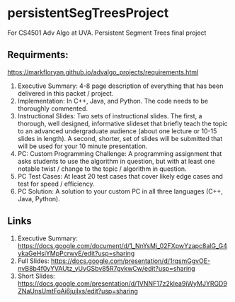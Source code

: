 # persistentSegTreesProject
For CS4501 Adv Algo at UVA. Persistent Segment Trees final project

## Requirments:
https://markfloryan.github.io/advalgo_projects/requirements.html
1) Executive Summary: 4-8 page description of everything that has been delivered in this packet / project.
2) Implementation: In C++, Java, and Python. The code needs to be thoroughly commented.
3) Instructional Slides: Two sets of instructional slides. The first, a thorough, well designed, informative slideset that briefly teach the topic to an advanced undergraduate audience (about one lecture or 10-15 slides in length). A second, shorter, set of slides will be submitted that will be used for your 10 minute presentation.
4) PC: Custom Programming Challenge: A programming assignment that asks students to use the algorithm in question, but with at least one notable twist / change to the topic / algorithm in question.
5) PC Test Cases: At least 20 test cases that cover likely edge cases and test for speed / efficiency.
6) PC Solution: A solution to your custom PC in all three languages (C++, Java, Python).

## Links
1) Executive Summary: https://docs.google.com/document/d/1_NnYsMi_02FXpwYzapc8alG_G4ykaGeHsiYMpPcrwyE/edit?usp=sharing
2) Full Slides: https://docs.google.com/presentation/d/1rqsmGgvOE-nvB8b4f0yYVAUtz_yUyGSbv85R7gykwCw/edit?usp=sharing
3) Short Slides: https://docs.google.com/presentation/d/1VNNF17z2klea9iWyMJYRGD9ZNaUnsUmtFoAi6jujlxs/edit?usp=sharing
